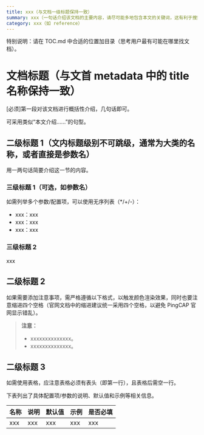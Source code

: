 ```yaml
---
title: xxx（与文档一级标题保持一致）
summary: xxx（一句话介绍该文档的主要内容，请尽可能多地包含本文的关键词，这有利于搜索引擎优化）
category: xxx（如 reference）
---
```


<!--本文档为参考手册类模板，你可直接复制使用，用时请将多余的说明删除。该类文档示例：- [TiDB 集群报警规则与处理方法](/alert-rules.md)-->

特别说明：请在 TOC.md 中合适的位置加目录（思考用户最有可能在哪里找文档）。

# 文档标题（与文首 metadata 中的 title 名称保持一致）

[必须]第一段对该文档进行概括性介绍，几句话即可。

可采用类似“本文介绍……”的句型。

## 二级标题 1（文内标题级别不可跳级，通常为大类的名称，或者直接是参数名）

用一两句话简要介绍这一节的内容。

### 三级标题 1（可选，如参数名）

如需列举多个参数/配置项，可以使用无序列表（*/+/-）：

- xxx：xxx
- xxx：xxx
- xxx：xxx

### 三级标题 2

xxx

## 二级标题 2

如果需要添加注意事项，需严格遵循以下格式，以触发颜色渲染效果，同时也要注意缩进四个空格（官网文档中的缩进建议统一采用四个空格，以避免 PingCAP 官网显示错乱）。

> **注意：**
>
> - xxxxxxxxxxxxxx。
> - xxxxxxxxxxxxxx。

## 二级标题 3

如需使用表格，应注意表格必须有表头（即第一行），且表格后需空一行。

下表列出了具体配置项/参数的说明、默认值和示例等相关信息。

| 名称 | 说明 | 默认值 | 示例 | 是否必填 |
| :-- | :-- | :-- | :-- | :-- |
| xxx | xxx | xxx | xxx | xxx |
